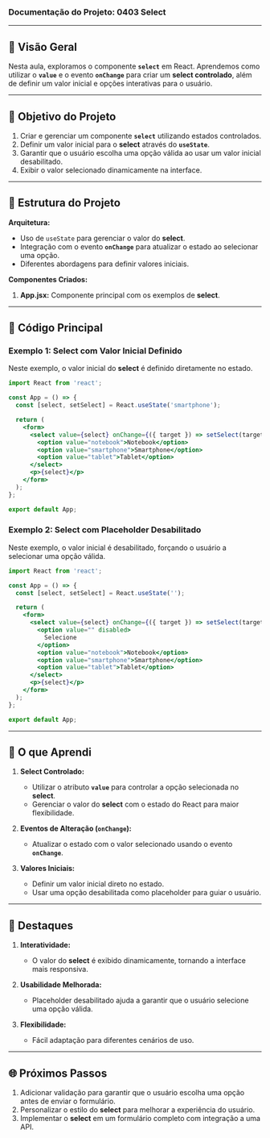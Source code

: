 ### Documentação do Projeto: **0403 Select**

---

## 📖 Visão Geral

Nesta aula, exploramos o componente **`select`** em React. Aprendemos como utilizar o **`value`** e o evento **`onChange`** para criar um **select controlado**, além de definir um valor inicial e opções interativas para o usuário.

---

## 🎯 Objetivo do Projeto

1. Criar e gerenciar um componente **`select`** utilizando estados controlados.
2. Definir um valor inicial para o **select** através do **`useState`**.
3. Garantir que o usuário escolha uma opção válida ao usar um valor inicial desabilitado.
4. Exibir o valor selecionado dinamicamente na interface.

---

## 📄 Estrutura do Projeto

**Arquitetura:**
- Uso de `useState` para gerenciar o valor do **select**.
- Integração com o evento **`onChange`** para atualizar o estado ao selecionar uma opção.
- Diferentes abordagens para definir valores iniciais.

**Componentes Criados:**
1. **App.jsx:** Componente principal com os exemplos de **select**.

---

## 🔧 Código Principal

### **Exemplo 1: Select com Valor Inicial Definido**

Neste exemplo, o valor inicial do **select** é definido diretamente no estado.

```jsx
import React from 'react';

const App = () => {
  const [select, setSelect] = React.useState('smartphone');

  return (
    <form>
      <select value={select} onChange={({ target }) => setSelect(target.value)}>
        <option value="notebook">Notebook</option>
        <option value="smartphone">Smartphone</option>
        <option value="tablet">Tablet</option>
      </select>
      <p>{select}</p>
    </form>
  );
};

export default App;
```

### **Exemplo 2: Select com Placeholder Desabilitado**

Neste exemplo, o valor inicial é desabilitado, forçando o usuário a selecionar uma opção válida.

```jsx
import React from 'react';

const App = () => {
  const [select, setSelect] = React.useState('');

  return (
    <form>
      <select value={select} onChange={({ target }) => setSelect(target.value)}>
        <option value="" disabled>
          Selecione
        </option>
        <option value="notebook">Notebook</option>
        <option value="smartphone">Smartphone</option>
        <option value="tablet">Tablet</option>
      </select>
      <p>{select}</p>
    </form>
  );
};

export default App;
```

---

## 🧠 O que Aprendi

1. **Select Controlado:**
   - Utilizar o atributo **`value`** para controlar a opção selecionada no **select**.
   - Gerenciar o valor do **select** com o estado do React para maior flexibilidade.

2. **Eventos de Alteração (`onChange`):**
   - Atualizar o estado com o valor selecionado usando o evento **`onChange`**.

3. **Valores Iniciais:**
   - Definir um valor inicial direto no estado.
   - Usar uma opção desabilitada como placeholder para guiar o usuário.

---

## 🌟 Destaques

1. **Interatividade:**
   - O valor do **select** é exibido dinamicamente, tornando a interface mais responsiva.

2. **Usabilidade Melhorada:**
   - Placeholder desabilitado ajuda a garantir que o usuário selecione uma opção válida.

3. **Flexibilidade:**
   - Fácil adaptação para diferentes cenários de uso.

---

## 🌐 Próximos Passos

1. Adicionar validação para garantir que o usuário escolha uma opção antes de enviar o formulário.
2. Personalizar o estilo do **select** para melhorar a experiência do usuário.
3. Implementar o **select** em um formulário completo com integração a uma API.